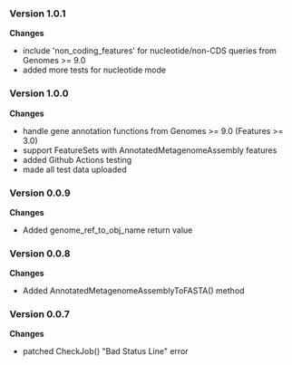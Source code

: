 ### Version 1.0.1
__Changes__
- include 'non_coding_features' for nucleotide/non-CDS queries from Genomes >= 9.0
- added more tests for nucleotide mode

### Version 1.0.0
__Changes__
- handle gene annotation functions from Genomes >= 9.0 (Features >= 3.0)
- support FeatureSets with AnnotatedMetagenomeAssembly features
- added Github Actions testing
- made all test data uploaded

### Version 0.0.9
__Changes__
- Added genome_ref_to_obj_name return value

### Version 0.0.8
__Changes__
- Added AnnotatedMetagenomeAssemblyToFASTA() method

### Version 0.0.7
__Changes__
- patched CheckJob() "Bad Status Line" error
